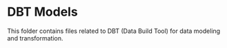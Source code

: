 # DBT Models

This folder contains files related to DBT (Data Build Tool) for data modeling and transformation.